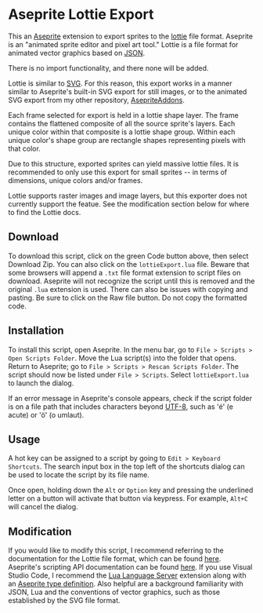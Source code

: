 # Aseprite Lottie Export

This an [Aseprite](https://www.aseprite.org/) extension to export sprites to the [lottie](https://lottiefiles.com/) file format. Aseprite is an "animated sprite editor and pixel art tool." Lottie is a file format for animated vector graphics based on [JSON](https://en.wikipedia.org/wiki/JSON).

There is no import functionality, and there none will be added.

Lottie is similar to [SVG](https://en.wikipedia.org/wiki/SVG). For this reason, this export works in a manner similar to Aseprite's built-in SVG export for still images, or to the animated SVG export from my other repository, [AsepriteAddons](https://github.com/behreajj/asepriteaddons).

Each frame selected for export is held in a lottie shape layer. The frame contains the flattened composite of all the source sprite's layers. Each unique color within that composite is a lottie shape group. Within each unique color's shape group are rectangle shapes representing pixels with that color.

Due to this structure, exported sprites can yield massive lottie files. It is recommended to only use this export for small sprites -- in terms of dimensions, unique colors and/or frames.

Lottie supports raster images and image layers, but this exporter does not currently support the featue. See the modification section below for where to find the Lottie docs.

## Download

To download this script, click on the green Code button above, then select Download Zip. You can also click on the `lottieExport.lua` file. Beware that some browsers will append a `.txt` file format extension to script files on download. Aseprite will not recognize the script until this is removed and the original `.lua` extension is used. There can also be issues with copying and pasting. Be sure to click on the Raw file button. Do not copy the formatted code.

## Installation

To install this script, open Aseprite. In the menu bar, go to `File > Scripts > Open Scripts Folder`. Move the Lua script(s) into the folder that opens. Return to Aseprite; go to `File > Scripts > Rescan Scripts Folder`. The script should now be listed under `File > Scripts`. Select `lottieExport.lua` to launch the dialog.

If an error message in Aseprite's console appears, check if the script folder is on a file path that includes characters beyond [UTF-8](https://en.wikipedia.org/wiki/UTF-8), such as 'é' (e acute) or 'ö' (o umlaut).

## Usage

A hot key can be assigned to a script by going to `Edit > Keyboard Shortcuts`. The search input box in the top left of the shortcuts dialog can be used to locate the script by its file name.

Once open, holding down the `Alt` or `Option` key and pressing the underlined letter on a button will activate that button via keypress. For example, `Alt+C` will cancel the dialog.

## Modification

If you would like to modify this script, I recommend referring to the documentation for the Lottie file format, which can be found [here](https://lottiefiles.github.io/lottie-docs/). Aseprite's scripting API documentation can be found [here](https://github.com/aseprite/api). If you use Visual Studio Code, I recommend the [Lua Language Server](https://github.com/LuaLS/lua-language-server) extension along with an [Aseprite type definition](https://github.com/behreajj/aseprite-type-definition). Also helpful are a background familiarity with JSON, Lua and the conventions of vector graphics, such as those established by the SVG file format.